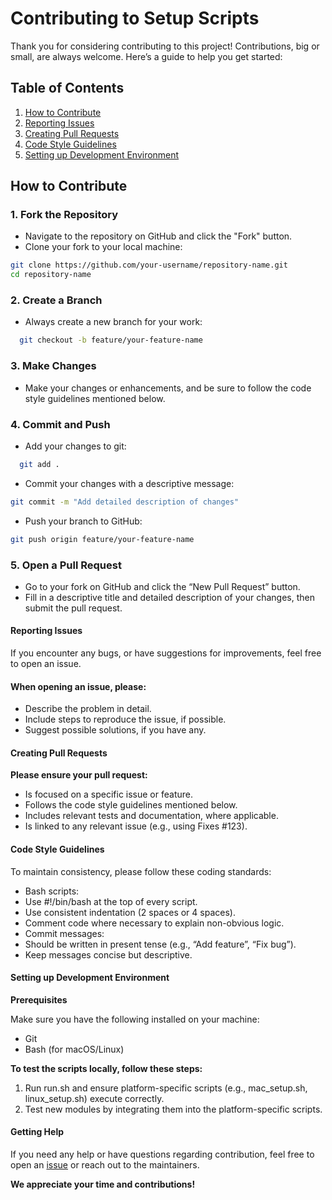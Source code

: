 # Contributing to Setup Scripts

Thank you for considering contributing to this project! Contributions, big or small, are always welcome. Here’s a guide to help you get started:

## Table of Contents

1. [How to Contribute](#how-to-contribute)
2. [Reporting Issues](#reporting-issues)
3. [Creating Pull Requests](#creating-pull-requests)
4. [Code Style Guidelines](#code-style-guidelines)
5. [Setting up Development Environment](#setting-up-development-environment)

## How to Contribute

### 1. Fork the Repository
- Navigate to the repository on GitHub and click the "Fork" button.
- Clone your fork to your local machine:

```bash
git clone https://github.com/your-username/repository-name.git
cd repository-name
```

### 2. Create a Branch

- Always create a new branch for your work:

```bash 
  git checkout -b feature/your-feature-name
```
### 3. Make Changes

- Make your changes or enhancements, and be sure to follow the code style guidelines mentioned below.

### 4. Commit and Push

- Add your changes to git:

```bash
  git add .
```

- Commit your changes with a descriptive message:

```bash
git commit -m "Add detailed description of changes"
```

- Push your branch to GitHub:

```bash
git push origin feature/your-feature-name
```

### 5. Open a Pull Request

- Go to your fork on GitHub and click the “New Pull Request” button.
- Fill in a descriptive title and detailed description of your changes, then submit the pull request.

#### Reporting Issues

If you encounter any bugs, or have suggestions for improvements, feel free to open an issue.

#### When opening an issue, please:

- Describe the problem in detail.
- Include steps to reproduce the issue, if possible.
- Suggest possible solutions, if you have any.

#### Creating Pull Requests

**Please ensure your pull request:**

- Is focused on a specific issue or feature.
- Follows the code style guidelines mentioned below.
- Includes relevant tests and documentation, where applicable.
- Is linked to any relevant issue (e.g., using Fixes #123).

#### Code Style Guidelines

To maintain consistency, please follow these coding standards:

- Bash scripts:
- Use #!/bin/bash at the top of every script.
- Use consistent indentation (2 spaces or 4 spaces).
- Comment code where necessary to explain non-obvious logic.
- Commit messages:
- Should be written in present tense (e.g., “Add feature”, “Fix bug”).
- Keep messages concise but descriptive.

#### Setting up Development Environment

**Prerequisites**

Make sure you have the following installed on your machine:

- Git
- Bash (for macOS/Linux)

**To test the scripts locally, follow these steps:**

1.	Run run.sh and ensure platform-specific scripts (e.g., mac_setup.sh, linux_setup.sh) execute correctly.
2.	Test new modules by integrating them into the platform-specific scripts.

#### Getting Help

If you need any help or have questions regarding contribution, feel free to open an [issue](https://github.com/rajanvijayan/developer-setup/issues) or reach out to the maintainers.

**We appreciate your time and contributions!**